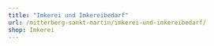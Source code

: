 ```yaml
---
title: "Imkerei und Imkereibedarf"
url: /mitterberg-sankt-martin/imkerei-und-imkereibedarf/
shop: Imkerei
---
```

